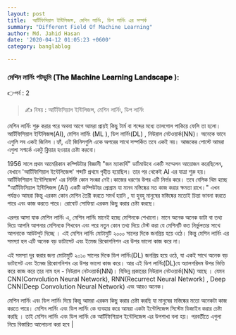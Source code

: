 ```yaml
---
layout: post
title:  আর্টিফিসিয়াল ইন্টিলিজন্স, মেশিন লার্নিং, ডিপ লার্নিং এর সম্পর্ক
summary: "Different Field Of Machine Learning"
author: Md. Jahid Hasan
date: '2020-04-12 01:05:23 +0600'
category: banglablog

---
```


### মেশিন লার্নিং পটভূমি (𝐓𝐡𝐞 𝐌𝐚𝐜𝐡𝐢𝐧𝐞 𝐋𝐞𝐚𝐫𝐧𝐢𝐧𝐠 𝐋𝐚𝐧𝐝𝐬𝐜𝐚𝐩𝐞 ):
👉পর্ব : 2
> ✍ বিষয় : আর্টিফিসিয়াল ইন্টিলিজন্স, মেশিন লার্নিং, ডিপ লার্নিং

মেশিন লার্নিং শুরু করার পরে অথবা আগে আমরা প্রায়ই কিছু টার্ম বা শব্দের মধ্যে তালগোল পাকিয়ে ফেলি তা হলো। আর্টিফিসিয়াল ইন্টিলিজন্স(AI), মেশিন লার্নিং (ML ), ডিপ লার্নিং(DL) , নিউরাল নেটওয়ার্ক(NN)। অনেকে ভাবে এগুলি সব একই জিনিস ।হ্যাঁ, এই জিনিসগুলি একে অপরের সাথে সম্পর্কিত তবে একই নয়। আজকের পোস্টে আমরা এগুলা সপ্মর্কে একটু ক্লিয়ার হওয়ার চেষ্টা করবো।

1956 সালে প্রথম আমেরিকান কম্পিউটার বিজ্ঞানী "জন ম্যাকার্থি" ডার্টমাউথে একটি সম্মেলন আয়োজন করেছিলেন, যেখানে 'আর্টিফিশিয়াল ইন্টেলিজেন্স' শব্দটি প্রথমে গৃহীত হয়েছিল। তার পর থেকেই AI এর যাত্রা শুরু হয়। আর্টিফিশিয়াল ইন্টেলিজেন্স' এর নির্দিষ্ট কোন সংজ্ঞা নেই।কাজের ধরণের উপর এটি নির্ভর করে। তবে বেসিক থিম হচ্ছে "আর্টিফিসিয়াল ইন্টিলিজন্স (AI) একটি কম্পিউটার প্রোগ্রাম যা মানব মস্তিষ্কের মত কাজ করার ক্ষমতা রাখে।" এখন পর্যন্তও আমরা কিন্তু এরকম কোন মেশিন তৈরী করতে সমর্থ হয়নি , যা হুবহু মানুষের মস্তিষ্কের মতোই চিন্তা ভাবনা করতে পারে এবং কাজ করতে পারে। রোবোট সোফিয়া এরকম কিছু করার চেষ্টা করছে।

এরপর আসা যাক মেশিন লার্নিং এ,
মেশিন লার্নিং মানেই হচ্ছে মেশিনকে শেখানো। মানে অনেক অনেক ডাটা বা তথ্য দিয়ে আপনি আপনার মেশিনকে শিখবেন এবং পরে নতুন কোন তথ্য দিয়ে টেস্ট করা যে মেশিনটি কত নির্ভুলতার সাথে আপনাকে আউটপুট দিচ্ছে । এই মেশিন লার্নিং মোটামুটি ২০০০ সালের দিকে জনপ্রিয় হয়ে ওঠে। কিন্তু মেশিন লার্নিং এর সমস্যা হল এটি অনেক বড় ডাটাসেট এবং ইমেজ রিকোগনিশন এর উপর ভালো কাজ করে না।

এই সমস্যা দূর করার জন্য মোটামুটি ২০১০ সালের দিকে ডিপ লার্নিং(DL) জনপ্রিয় হয়ে ওঠে, যা একই সাথে অনেক বড় ডাটাসেট এবং ইমেজ রিকোগনিশন এর উপর ভালো কাজ করে। আর এই ডিপ লার্নিং(DL)যে অ্যালগরিদম উপর ভিত্তি করে কাজ করে তার নাম হল - নিউরাল নেটওয়ার্ক(NN)। বিভিন্ন প্রকারের নিউরাল নেটওয়ার্ক(NN) আছে । যেমন CNN(Convolution Neural Network), RNN(Recurrect Neural Network) , Deep CNN(Deep Convolution Neural Network) এবং আরও অনেক।

মেশিন লার্নিং এবং ডিপ লার্নিং দিয়ে কিন্তু আমরা এরকম কিছু করার চেষ্টা করছি যা মানুষের মস্তিষ্কের মতো অনেকটা কাজ করতে পারে। মেশিন লার্নিং এবং ডিপ লার্নিং কে ব্যবহার করে আমরা একটা ইন্টেলিজেন্স সিস্টেম ডিজাইন করার চেষ্টা করছি । তাই মেশিন লার্নিং এবং ডিপ লার্নিং কে আর্টিফিশিয়াল ইন্টেলিজেন্স এর উপশাখা বলা হয়। পরবর্তীতে এগুলা নিয়ে বিস্তারিত আলোচনা করা হবে |
